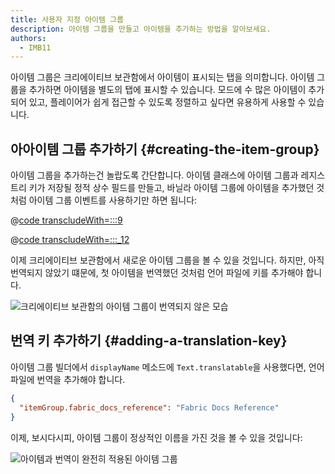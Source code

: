 ```yaml
---
title: 사용자 지정 아이템 그룹
description: 아이템 그룹을 만들고 아이템을 추가하는 방법을 알아보세요.
authors:
  - IMB11
---
```


아이템 그룹은 크리에이티브 보관함에서 아이템이 표시되는 탭을 의미합니다. 아이템 그룹을 추가하면 아이템을 별도의 탭에 표시할 수 있습니다. 모드에 수 많은 아이템이 추가되어 있고, 플레이어가 쉽게 접근할 수 있도록 정렬하고 싶다면 유용하게 사용할 수 있습니다.

## 아아이템 그룹 추가하기 {#creating-the-item-group}

아이템 그룹을 추가하는건 놀랍도록 간단합니다. 아이템 클래스에 아이템 그룹과 레지스트리 키가 저장될 정적 상수 필드를 만들고, 바닐라 아이템 그룹에 아이템을 추가했던 것처럼 아이템 그룹 이벤트를 사용하기만 하면 됩니다:

@[code transcludeWith=:::9](@/reference/latest/src/main/java/com/example/docs/item/ModItems.java)

@[code transcludeWith=:::_12](@/reference/latest/src/main/java/com/example/docs/item/ModItems.java)

이제 크리에이티브 보관함에서 새로운 아이템 그룹을 볼 수 있을 것입니다. 하지만, 아직 번역되지 않았기 떄문에, 첫 아이템을 번역했던 것처럼 언어 파일에 키를 추가해야 합니다.

![크리에이티브 보관함의 아이템 그룹이 번역되지 않은 모습](/assets/develop/items/itemgroups_0.png)

## 번역 키 추가하기 {#adding-a-translation-key}

아이템 그룹 빌더에서 `displayName` 메소드에 `Text.translatable`을 사용했다면, 언어 파일에 번역을 추가해야 합니다.

```json
{
  "itemGroup.fabric_docs_reference": "Fabric Docs Reference"
}
```

이제, 보시다시피, 아이템 그룹이 정상적인 이름을 가진 것을 볼 수 있을 것입니다:

![아이템과 번역이 완전히 적용된 아이템 그룹](/assets/develop/items/itemgroups_1.png)
